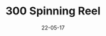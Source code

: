 ---
title: 300 Spinning Reel
date: 22-05-17
# description: Ea vis perpetua complectitur, te nec molestiae adversarium. Corpora nominati mediocritatem te sea, no purto periculis mei. Ut nec quod intellegat, ut tation quaeque vim. His vocent appetere ut, duo in choro instructior.
thumb: /assets/images/photo-gallery/Doug-Keeping-300S-30in-striper.jpg
image: /assets/images/photo-gallery/Doug-Keeping-300S-30in-striper.jpg
# angler-name: Johnny B. Goode
# angler-links: 
#     website: a-url-goes-here
#     twitter: a-url-goes-here
#     facebook: a-url-goes-here
#     instagram: a-url-goes-here
#     pinterest: a-url-goes-here

reel-type: spinning
reel-series: 300

# location: Someplace, United States
fish: Striper
fish-length: 30 in.
# fish-weight: 78 lbs.
---